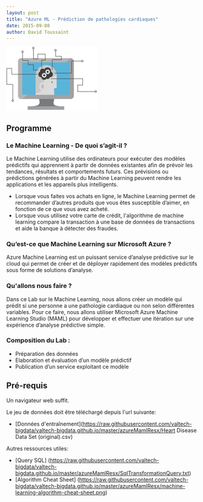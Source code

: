```yaml
---
layout: post
title: "Azure ML - Prédiction de pathologies cardiaques"
date: 2015-09-08
author: David Toussaint
---
```


![R](/images/AzureMaml.png)

## Programme

### Le Machine Learning - De quoi s’agit-il ?
Le Machine Learning utilise des ordinateurs pour exécuter des modèles prédictifs qui apprennent à partir de données existantes afin de prévoir les tendances, résultats et comportements futurs.
Ces prévisions ou prédictions générées à partir du Machine Learning peuvent rendre les applications et les appareils plus intelligents.  
* Lorsque vous faites vos achats en ligne, le Machine Learning permet de recommander d’autres produits que vous êtes susceptible d’aimer, en fonction de ce que vous avez acheté.  
* Lorsque vous utilisez votre carte de crédit, l'algorithme de machine learning compare la transaction à une base de données de transactions et aide la banque à détecter des fraudes.  

### Qu’est-ce que Machine Learning sur Microsoft Azure ?
Azure Machine Learning est un puissant service d’analyse prédictive sur le cloud qui permet de créer et de déployer rapidement des modèles prédictifs sous forme de solutions d’analyse.  

### Qu'allons nous faire ?  
Dans ce Lab sur le Machine Learning, nous allons créer un modèle qui prédit si une personne a une pathologie cardiaque ou non selon différentes variables. Pour ce faire, nous allons utiliser Microsoft Azure Machine Learning Studio (MAML) pour développer et effectuer une itération sur une expérience d’analyse prédictive simple.

### Composition du Lab :  
* Préparation des données  
* Elaboration et évaluation d’un modèle prédictif  
* Publication d’un service exploitant ce modèle


## Pré-requis

Un navigateur web suffit.

Le jeu de données doit être téléchargé depuis l'url suivante:

* [Données d'entraînement](https://raw.githubusercontent.com/valtech-bigdata/valtech-bigdata.github.io/master/azureMamlResx/Heart Disease Data Set (original).csv)

Autres ressources utiles:  

* [Query SQL] (https://raw.githubusercontent.com/valtech-bigdata/valtech-bigdata.github.io/master/azureMamlResx/SqlTransformationQuery.txt)  
* [Algorithm Cheat Sheet] (https://raw.githubusercontent.com/valtech-bigdata/valtech-bigdata.github.io/master/azureMamlResx/machine-learning-algorithm-cheat-sheet.png)